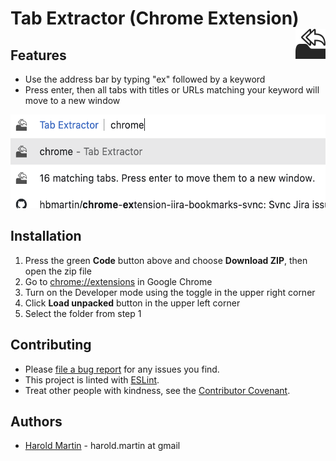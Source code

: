 # Tab Extractor (Chrome Extension)  <img align="right" src="icons/48.png" />


## Features

* Use the address bar by typing "ex" followed by a keyword
* Press enter, then all tabs with titles or URLs matching your keyword will move to a new window

<img src="media/screenshot.png" height="150" />

## Installation

1. Press the green **Code** button above and choose **Download ZIP**, then open the zip file
2. Go to [chrome://extensions](chrome://extensions) in Google Chrome
3. Turn on the Developer mode using the toggle in the upper right corner
4. Click **Load unpacked** button in the upper left corner 
5. Select the folder from step 1

## Contributing

* Please [file a bug report](https://github.com/hbmartin/chrome-tab-extractor/issues) for any issues you find.
* This project is linted with [ESLint](https://eslint.org/).
* Treat other people with kindness, see the [Contributor Covenant](https://www.contributor-covenant.org/).

## Authors

* [Harold Martin](https://www.linkedin.com/in/harold-martin-98526971/) - harold.martin at gmail
